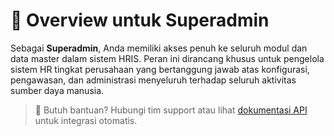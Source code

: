 # 👑 Overview untuk Superadmin

Sebagai **Superadmin**, Anda memiliki akses penuh ke seluruh modul dan data master dalam sistem HRIS. Peran ini dirancang khusus untuk pengelola sistem HR tingkat perusahaan yang bertanggung jawab atas konfigurasi, pengawasan, dan administrasi menyeluruh terhadap seluruh aktivitas sumber daya manusia.


> 💬 Butuh bantuan? Hubungi tim support atau lihat [dokumentasi API](/api/overview) untuk integrasi otomatis.